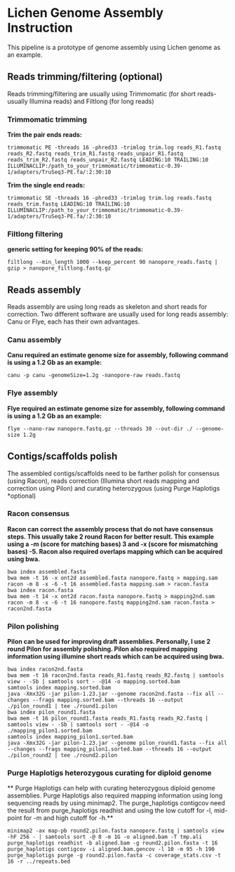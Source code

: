 # Lichen Genome Assembly Instruction

This pipeline is a prototype of genome assembly using Lichen genome as an example.

## Reads trimming/filtering (optional)

Reads trimming/filtering are usually using Trimmomatic (for short reads-usually Illumina reads) and Filtlong (for long reads)

### Trimmomatic trimming

**Trim the pair ends reads:**

    trimmomatic PE -threads 16 -phred33 -trimlog trim.log reads_R1.fastq reads_R2.fastq reads_trim_R1.fastq reads_unpair_R1.fastq reads_trim_R2.fastq reads_unpair_R2.fastq LEADING:10 TRAILING:10 ILLUMINACLIP:/path_to_your_trimmomatic/trimmomatic-0.39-1/adapters/TruSeq3-PE.fa/:2:30:10

**Trim the single end reads:**

    trimmomatic SE -threads 16 -phred33 -trimlog trim.log reads.fastq reads_trim.fastq LEADING:10 TRAILING:10 ILLUMINACLIP:/path_to_your_trimmomatic/trimmomatic-0.39-1/adapters/TruSeq3-PE.fa/:2:30:10

### Filtlong filtering

**generic setting for keeping 90% of the reads:**

    filtlong --min_length 1000 --keep_percent 90 nanopore_reads.fastq | gzip > nanopore_filtlong.fastq.gz

## Reads assembly

Reads assembly are using long reads as skeleton and short reads for correction. Two different software are usually used for long reads assembly: Canu or Flye, each has their own advantages.

### Canu assembly

**Canu required an estimate genome size for assembly, following command is using a 1.2 Gb as an example:**

    canu -p canu -genomeSize=1.2g -nanopore-raw reads.fastq

### Flye assembly

**Flye required an estimate genome size for assembly, following command is using a 1.2 Gb as an example:**

    flye --nano-raw nanopore.fastq.gz --threads 30 --out-dir ./ --genome-size 1.2g

## Contigs/scaffolds polish

The assembled contigs/scaffolds need to be farther polish for consensus (using Racon), reads correction (Illumina short reads mapping and correction using Pilon) and curating heterozygous (using Purge Haplotigs *optional)

### Racon consensus

**Racon can correct the assembly process that do not have consensus steps. This usually take 2 round Racon for better result. This example using a -m (score for matching bases) 3 and -x (score for mismatching bases) -5. Racon also required overlaps mapping which can be acquired using bwa.**

    bwa index assembled.fasta
    bwa mem -t 16 -x ont2d assembled.fasta nanopore.fastq > mapping.sam
    racon -m 8 -x -6 -t 16 assembled.fasta mapping.sam > racon.fasta
    bwa index racon.fasta
    bwa mem -t 14 -x ont2d racon.fasta nanopore.fastq > mapping2nd.sam
    racon -m 8 -x -6 -t 16 nanopore.fastq mapping2nd.sam racon.fasta > racon2nd.fasta

### Pilon polishing

**Pilon can be used for improving draft assemblies. Personally, I use 2 round Pilon for assembly polishing. Pilon also required mapping information using illumine short reads which can be acquired using bwa.**

    bwa index racon2nd.fasta
    bwa mem -t 16 racon2nd.fasta reads_R1.fastq reads_R2.fastq | samtools view - -Sb | samtools sort - -@14 -o mapping.sorted.bam
    samtools index mapping.sorted.bam
    java -Xmx32G -jar pilon-1.23.jar --genome racon2nd.fasta --fix all --changes --frags mapping.sorted.bam --threads 16 --output ./pilon_round1 | tee ./round1.pilon
    bwa index pilon_round1.fasta
    bwa mem -t 16 pilon_round1.fasta reads_R1.fastq reads_R2.fastq | samtools view - -Sb | samtools sort - -@14 -o ./mapping_pilon1.sorted.bam
    samtools index mapping_pilon1.sorted.bam
    java -Xmx32G -jar pilon-1.23.jar --genome pilon_round1.fasta --fix all --changes --frags mapping_pilon1.sorted.bam --threads 16 --output ./pilon_round2 | tee ./round2.pilon

### Purge Haplotigs heterozygous curating for diploid genome

** Purge Haplotigs can help with curating heterozygous diploid genome assemblies. Purge Haplotigs also required mapping information using long sequencing reads by using minimap2. The purge_haplotigs contigcov need the result from purge_haplotigs readhist and using the low cutoff for -l, mid-point for -m and high cutoff for -h.**

    minimap2 -ax map-pb round2.pilon.fasta nanopore.fastq | samtools view -hF 256 - | samtools sort -@ 8 -m 1G -o aligned.bam -T tmp.ali
    purge_haplotigs readhist -b aligned.bam -g round2.pilon.fasta -t 16
    purge_haplotigs contigcov -i aligned.bam.gencov -l 10 -m 95 -h 190
    purge_haplotigs purge -g round2.pilon.fasta -c coverage_stats.csv -t 16 -r ../repeats.bed
